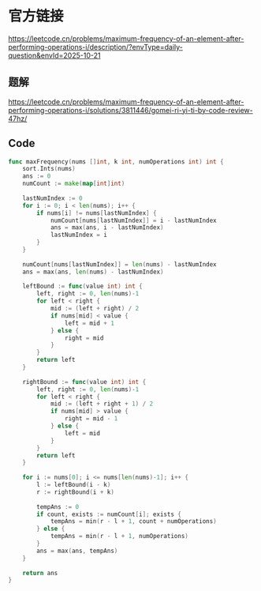 # 官方链接
https://leetcode.cn/problems/maximum-frequency-of-an-element-after-performing-operations-i/description/?envType=daily-question&envId=2025-10-21

## 题解
https://leetcode.cn/problems/maximum-frequency-of-an-element-after-performing-operations-i/solutions/3811446/gomei-ri-yi-ti-by-code-review-47hz/

## Code
```go
func maxFrequency(nums []int, k int, numOperations int) int {
    sort.Ints(nums)
    ans := 0
    numCount := make(map[int]int)
    
    lastNumIndex := 0
    for i := 0; i < len(nums); i++ {
        if nums[i] != nums[lastNumIndex] {
            numCount[nums[lastNumIndex]] = i - lastNumIndex
            ans = max(ans, i - lastNumIndex)
            lastNumIndex = i
        }
    }
    
    numCount[nums[lastNumIndex]] = len(nums) - lastNumIndex
    ans = max(ans, len(nums) - lastNumIndex)
    
    leftBound := func(value int) int {
        left, right := 0, len(nums)-1
        for left < right {
            mid := (left + right) / 2
            if nums[mid] < value {
                left = mid + 1
            } else {
                right = mid
            }
        }
        return left
    }
    
    rightBound := func(value int) int {
        left, right := 0, len(nums)-1
        for left < right {
            mid := (left + right + 1) / 2
            if nums[mid] > value {
                right = mid - 1
            } else {
                left = mid
            }
        }
        return left
    }
    
    for i := nums[0]; i <= nums[len(nums)-1]; i++ {
        l := leftBound(i - k)
        r := rightBound(i + k)
        
        tempAns := 0
        if count, exists := numCount[i]; exists {
            tempAns = min(r - l + 1, count + numOperations)
        } else {
            tempAns = min(r - l + 1, numOperations)
        }
        ans = max(ans, tempAns)
    }
    
    return ans
}
```